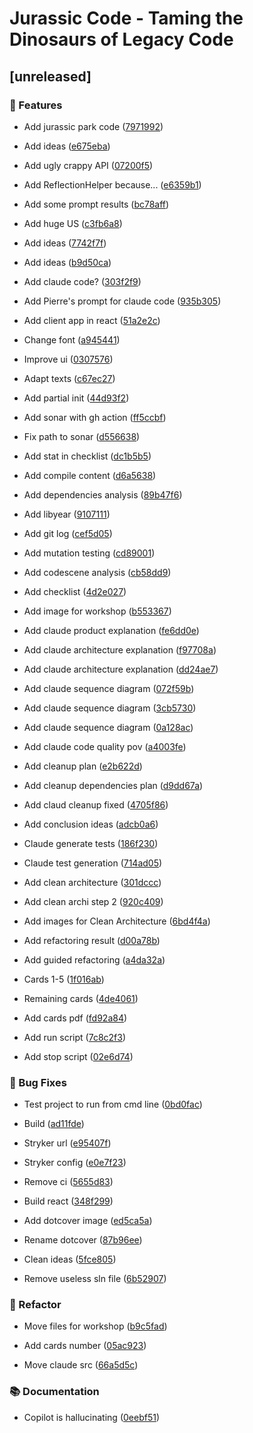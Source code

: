 # Jurassic Code - Taming the Dinosaurs of Legacy Code

## [unreleased]

### 🚀 Features

- Add jurassic park code ([7971992](https://github.com/ythirion/jurassic-code/commit/797199231e6ae227152eb9168232b323493401d1))

- Add ideas ([e675eba](https://github.com/ythirion/jurassic-code/commit/e675eba9aa532bb496e573742263c1fd489bd5ab))

- Add ugly crappy API ([07200f5](https://github.com/ythirion/jurassic-code/commit/07200f5273aaa11ff49ea98aa499eca19b082940))

- Add ReflectionHelper because... ([e6359b1](https://github.com/ythirion/jurassic-code/commit/e6359b1276c12c8615a89579400c304e0176ff5f))

- Add some prompt results ([bc78aff](https://github.com/ythirion/jurassic-code/commit/bc78aff02356fa0de5297a037db906130f01338a))

- Add huge US ([c3fb6a8](https://github.com/ythirion/jurassic-code/commit/c3fb6a813ea8a9ad09892c629830e568a805e783))

- Add ideas ([7742f7f](https://github.com/ythirion/jurassic-code/commit/7742f7f709df51e5873ff758799c687dc7ab77cb))

- Add ideas ([b9d50ca](https://github.com/ythirion/jurassic-code/commit/b9d50ca1c3155b5676b5b6809bb21c1bda624cd6))

- Add claude code? ([303f2f9](https://github.com/ythirion/jurassic-code/commit/303f2f90c1a989ca5ff3edbf4050e697a6f92cfc))

- Add Pierre's prompt for claude code ([935b305](https://github.com/ythirion/jurassic-code/commit/935b305788677ad7d5d1bbcd123c382b6cdd9966))

- Add client app in react ([51a2e2c](https://github.com/ythirion/jurassic-code/commit/51a2e2c4b724b7b9ea066b92d5af8cd7baa6bc00))

- Change font ([a945441](https://github.com/ythirion/jurassic-code/commit/a9454419038040540e885e39a88550e1bc6bdff8))

- Improve ui ([0307576](https://github.com/ythirion/jurassic-code/commit/030757624e51db3f9e4994b22766fd5e6e2c9860))

- Adapt texts ([c67ec27](https://github.com/ythirion/jurassic-code/commit/c67ec27a4c858effd2fab14cfd9bd4e6c33b1051))

- Add partial init ([44d93f2](https://github.com/ythirion/jurassic-code/commit/44d93f29c34e001c95a4a88b8623c9d682ab0575))

- Add sonar with gh action ([ff5ccbf](https://github.com/ythirion/jurassic-code/commit/ff5ccbfc951217cc2174b89309b5ea5a83b42406))

- Fix path to sonar ([d556638](https://github.com/ythirion/jurassic-code/commit/d5566385f46c82539d596baf9a9ac8669c96e48a))

- Add stat in checklist ([dc1b5b5](https://github.com/ythirion/jurassic-code/commit/dc1b5b54b0b0a4eede08b6a30dee75dada65b0b5))

- Add compile content ([d6a5638](https://github.com/ythirion/jurassic-code/commit/d6a56380fb2ed52b1b9c31fd5a39d5d83926b8bf))

- Add dependencies analysis ([89b47f6](https://github.com/ythirion/jurassic-code/commit/89b47f68fb10a3c4d90db80147ac77dcc21db632))

- Add libyear ([9107111](https://github.com/ythirion/jurassic-code/commit/91071116d6152f6d31c4b9f92eac20dbb3a58b18))

- Add git log ([cef5d05](https://github.com/ythirion/jurassic-code/commit/cef5d057d186365e39e28734d783fda9d402471b))

- Add mutation testing ([cd89001](https://github.com/ythirion/jurassic-code/commit/cd890013b3681e1ea994dff9417afee1712373c4))

- Add codescene analysis ([cb58dd9](https://github.com/ythirion/jurassic-code/commit/cb58dd946c94f5c778a060113de5a5be76be5f55))

- Add checklist ([4d2e027](https://github.com/ythirion/jurassic-code/commit/4d2e0270bf81f65e384fc4ce0ff29fefa186a72c))

- Add image for workshop ([b553367](https://github.com/ythirion/jurassic-code/commit/b553367537892eab0fdfa6fcd18773b00db33ca2))

- Add claude product explanation ([fe6dd0e](https://github.com/ythirion/jurassic-code/commit/fe6dd0e7209bf4462ea09d4b4cad43e4f7f4135a))

- Add claude architecture explanation ([f97708a](https://github.com/ythirion/jurassic-code/commit/f97708abf6cc5f13fbac99f0bdf11272895260df))

- Add claude architecture explanation ([dd24ae7](https://github.com/ythirion/jurassic-code/commit/dd24ae70b5fc3149141063cdf568a42952acc483))

- Add claude sequence diagram ([072f59b](https://github.com/ythirion/jurassic-code/commit/072f59bcd597dabbedb70566e7416aeb12ff43fa))

- Add claude sequence diagram ([3cb5730](https://github.com/ythirion/jurassic-code/commit/3cb573067461e0abbcfa0ccca590aea396f9bf70))

- Add claude sequence diagram ([0a128ac](https://github.com/ythirion/jurassic-code/commit/0a128aca1a2ca8c2e87bd0b2adcffac489656cf1))

- Add claude code quality pov ([a4003fe](https://github.com/ythirion/jurassic-code/commit/a4003fe7f0e89ae0679fbfe3dcfde68c905ff3fd))

- Add cleanup plan ([e2b622d](https://github.com/ythirion/jurassic-code/commit/e2b622d495a6fbd0db18fbf5ba34965a651324bf))

- Add cleanup dependencies plan ([d9dd67a](https://github.com/ythirion/jurassic-code/commit/d9dd67a0a43ba88d8157d96bd4ac6acfc68ebad7))

- Add claud cleanup fixed ([4705f86](https://github.com/ythirion/jurassic-code/commit/4705f860ae8b792079e35f5c881776872f451cfb))

- Add conclusion ideas ([adcb0a6](https://github.com/ythirion/jurassic-code/commit/adcb0a6b8219f22a5d86c5fe60469e2e403db739))

- Claude generate tests ([186f230](https://github.com/ythirion/jurassic-code/commit/186f2307ff2e98e03520b17bdfeeae47661848d0))

- Claude test generation ([714ad05](https://github.com/ythirion/jurassic-code/commit/714ad05adf1537a9c8c388b45ae2130d0938f0a8))

- Add clean architecture ([301dccc](https://github.com/ythirion/jurassic-code/commit/301dccc511dda9f8a7c9e40f01097a19344571e0))

- Add clean archi step 2 ([920c409](https://github.com/ythirion/jurassic-code/commit/920c40962d66eccf6e8db58bbdd78ec2dc5e6c0b))

- Add images for Clean Architecture ([6bd4f4a](https://github.com/ythirion/jurassic-code/commit/6bd4f4a653de7ca0e19db1192bef1164f07db004))

- Add refactoring result ([d00a78b](https://github.com/ythirion/jurassic-code/commit/d00a78b571216e5fcd18cf7eb0b3173ad39750b6))

- Add guided refactoring ([a4da32a](https://github.com/ythirion/jurassic-code/commit/a4da32aeb48a5ecefb25687665130a19da8f6bda))

- Cards 1-5 ([1f016ab](https://github.com/ythirion/jurassic-code/commit/1f016abcbbaa2c1197ccefde4c7c74e9e649abd9))

- Remaining cards ([4de4061](https://github.com/ythirion/jurassic-code/commit/4de406159c87ab03512d473acec4d5d68cc2ca26))

- Add cards pdf ([fd92a84](https://github.com/ythirion/jurassic-code/commit/fd92a84fa7189fed648ed1463a5733e7091c57e6))

- Add run script ([7c8c2f3](https://github.com/ythirion/jurassic-code/commit/7c8c2f3e5af0d025b23ef2bac18da9d08ae48fef))

- Add stop script ([02e6d74](https://github.com/ythirion/jurassic-code/commit/02e6d743187b3aeadd0ad23b05c3d7061ca35c0b))


### 🐛 Bug Fixes

- Test project to run from cmd line ([0bd0fac](https://github.com/ythirion/jurassic-code/commit/0bd0fac4ddc03fb409cccaf08432aa767517f6c3))

- Build ([ad11fde](https://github.com/ythirion/jurassic-code/commit/ad11fde4b07821ef9cb8e5b0ee91e077852c49de))

- Stryker url ([e95407f](https://github.com/ythirion/jurassic-code/commit/e95407f7ac3c66bfe707ac8fda04d6e17ff5f8f8))

- Stryker config ([e0e7f23](https://github.com/ythirion/jurassic-code/commit/e0e7f232a5ac674998aede5f5a1f8c9954914a75))

- Remove ci ([5655d83](https://github.com/ythirion/jurassic-code/commit/5655d83ad7424fda83e679be1b3d464c963f9ba4))

- Build react ([348f299](https://github.com/ythirion/jurassic-code/commit/348f29953c37fc778293927e6e7868cad7c13996))

- Add dotcover image ([ed5ca5a](https://github.com/ythirion/jurassic-code/commit/ed5ca5a46ed1b6f5f408a311b0af996bce94f16b))

- Rename dotcover ([87b96ee](https://github.com/ythirion/jurassic-code/commit/87b96ee1aeba54460e282187eb435613600fa7dd))

- Clean ideas ([5fce805](https://github.com/ythirion/jurassic-code/commit/5fce8050c5af28a7055924200a80a3424e75538c))

- Remove useless sln file ([6b52907](https://github.com/ythirion/jurassic-code/commit/6b529077810c9b15ed7b42f23c31cc6811adfd6f))


### 🚜 Refactor

- Move files for workshop ([b9c5fad](https://github.com/ythirion/jurassic-code/commit/b9c5fad75f5b1631dd77cff7f524a2947f307875))

- Add cards number ([05ac923](https://github.com/ythirion/jurassic-code/commit/05ac923da69001fd749d22e7107dd0848a16160d))

- Move claude src ([66a5d5c](https://github.com/ythirion/jurassic-code/commit/66a5d5c56039e11099034836592e7cf570109e90))


### 📚 Documentation

- Copilot is hallucinating ([0eebf51](https://github.com/ythirion/jurassic-code/commit/0eebf51a9ec92bdf92f2761e4b896e810eb1f4a0))


<!-- Jurassic code workshop -->
